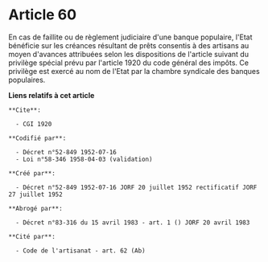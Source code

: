 # Article 60

En cas de faillite ou de règlement judiciaire d'une banque populaire, l'Etat bénéficie sur les créances résultant de prêts
consentis à des artisans au moyen d'avances attribuées selon les dispositions de l'article suivant du privilège spécial prévu
par l'article 1920 du code général des impôts. Ce privilège est exercé au nom de l'Etat par la chambre syndicale des banques
populaires.

**Liens relatifs à cet article**

	**Cite**:

	  - CGI 1920

	**Codifié par**:

	  - Décret n°52-849 1952-07-16
	  - Loi n°58-346 1958-04-03 (validation)

	**Créé par**:

	  - Décret n°52-849 1952-07-16 JORF 20 juillet 1952 rectificatif JORF 27 juillet 1952

	**Abrogé par**:

	  - Décret n°83-316 du 15 avril 1983 - art. 1 () JORF 20 avril 1983

	**Cité par**:

	  - Code de l'artisanat - art. 62 (Ab)
